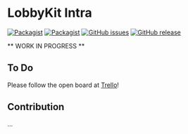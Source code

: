 # LobbyKit Intra

[![Packagist](https://img.shields.io/packagist/v/lobbykit/intra.svg)]() 
[![Packagist](https://img.shields.io/packagist/l/lobbykit/intra.svg)]() 
[![GitHub issues](https://img.shields.io/github/issues/lobbykit/intra.svg)]()
[![GitHub release](https://img.shields.io/github/release/lobbykit/intra.svg)]()

** WORK IN PROGRESS **

## To Do
Please follow the open board at [Trello](https://trello.com/b/WrsoBaMR/intra)!

## Contribution
...